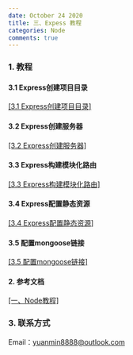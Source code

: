```yaml
---
date: October 24 2020
title: 三、Expess 教程
categories: Node
comments: true
---
```

### 1. 教程

#### 3.1  Express创建项目目录

[[3.1  Express创建项目目录]](https://web-dolphin.github.io/2020/10/28/Node/Tags/Express/Tags/3.1%20%20Express%E5%88%9B%E5%BB%BA%E9%A1%B9%E7%9B%AE%E7%9B%AE%E5%BD%95/)

#### 3.2 Express创建服务器

[[3.2 Express创建服务器]](https://web-dolphin.github.io/2020/10/28/Node/Tags/Express/Tags/3.2%20Express%E5%88%9B%E5%BB%BA%E6%9C%8D%E5%8A%A1%E5%99%A8/)

#### 3.3 Express构建模块化路由

[[3.3 Express构建模块化路由]](https://web-dolphin.github.io/2020/10/28/Node/Tags/Express/Tags/3.3%20Express%E6%9E%84%E5%BB%BA%E6%A8%A1%E5%9D%97%E5%8C%96%E8%B7%AF%E7%94%B1/)

#### 3.4 Express配置静态资源

[[3.4 Express配置静态资源]](https://web-dolphin.github.io/2020/10/28/Node/Tags/Express/Tags/3.4%20%20Express%E9%85%8D%E7%BD%AE%E9%9D%99%E6%80%81%E8%B5%84%E6%BA%90/)

#### 3.5 配置mongoose链接

[[3.5 配置mongoose链接]](https://web-dolphin.github.io/2020/10/28/Node/Tags/Express/Tags/3.5%20%E9%85%8D%E7%BD%AEmongoose%E9%93%BE%E6%8E%A5/)

#### 2. 参考文档

[[一、Node教程]](https://web-dolphin.github.io/2020/10/24/Node/Tutorial/%E4%B8%80%E3%80%81Node%E6%95%99%E7%A8%8B/)

### 3. 联系方式

Email：yuanmin8888@outlook.com
